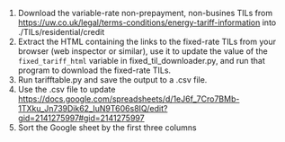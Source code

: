 1. Download the variable-rate non-prepayment, non-busines TILs from
https://uw.co.uk/legal/terms-conditions/energy-tariff-information into
./TILs/residential/credit
2. Extract the HTML containing the links to the fixed-rate TILs from your
browser (web inspector or similar), use it to update the value of the
`fixed_tariff_html` variable in fixed_til_downloader.py, and run that program
to download the fixed-rate TILs.
3. Run tarifftable.py and save the output to a .csv file.
4. Use the .csv file to update https://docs.google.com/spreadsheets/d/1eJ6f_7Cro7BMb-1TXku_Jn739Dik62_IuN9T606s8IQ/edit?gid=2141275997#gid=2141275997
5. Sort the Google sheet by the first three columns
